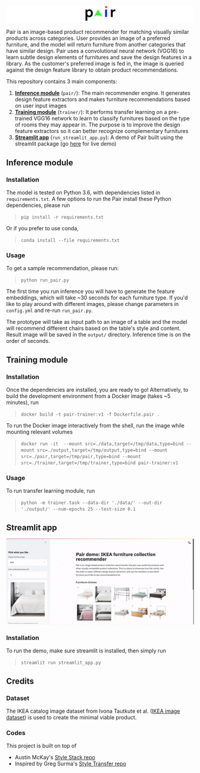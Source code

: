 ![logo](build/pair-logo.png "Pair logo")

Pair is an image-based product recommender for matching visually similar products across categories. User provides an image of a preferred furniture, and the model will return furniture from another categories that have similar design. Pair uses a convolutional neural network (VGG16) to learn subtle design elements of furnitures and save the design features in a library. As the customer's preferred image is fed in, the image is queried against the design feature library to obtain product recommendations.

This repository contains 3 main components:  

1. [__Inference module__](#inference-module) (`pair/`): The main recommender engine. It generates design feature extractors and makes furniture recommendations based on user input images  
2. [__Training module__](#training-module) (`trainer/`): It performs transfer learning on a pre-trained VGG16 network to learn to classify furnitures based on the type of rooms they may appear in. The purpose is to improve the design feature extractors so it can better recognize complementary furnitures  
3. [__Streamlit app__](#streamlit-app) (`run_streamlit_app.py`): A demo of Pair built using the streamlit package (go [here](http://bit.ly/pair-demo) for live demo)

## Inference module
### Installation
The model is tested on Python 3.6, with dependencies listed in `requirements.txt`. A few options to run the Pair install these Python dependencies, please run 
> `pip install -r requirements.txt` 

Or if you prefer to use conda, 
> `conda install --file requirements.txt`

### Usage

To get a sample recommendation, please run:

> `python run_pair.py`

The first time you run inference you will have to generate the feature embeddings, which will take \~30 seconds for each furniture type. If you'd like to play around with different images, please change parameters in `config.yml` and re-run `run_pair.py`.

The prototype will take as input path to an image of a table and the model will recommend different chairs based on the table's style and content. Result image will be saved in the `output/` directory. Inference time is on the order of seconds. 

## Training module
### Installation 
Once the dependencies are installed, you are ready to go! Alternatively, to build the development environment from a Docker image (takes \~5 minutes), run
> `docker build -t pair-trainer:v1 -f Dockerfile.pair .`

To run the Docker image interactively from the shell, run the image while mounting relevant volumes
> `docker run -it 
--mount src=./data,target=/tmp/data,type=bind
--mount src=./output,target=/tmp/output,type=bind
--mount src=./pair,target=/tmp/pair,type=bind
--mount src=./trainer,target=/tmp/trainer,type=bind
pair-trainer:v1`

### Usage
To run transfer learning module, run
> `python -m trainer.task --data-dir './data/' --out-dir './output/' --num-epochs 25 --test-size 0.1`
## Streamlit app
<p align="center"> 
	<img src="build/pair-demo-final.gif">
</p>

### Installation

To run the demo, make sure streamlit is installed, then simply run 
> `streamlit run streamlit_app.py`

## Credits

### Dataset
The IKEA catalog image dataset from Ivona Tautkute et al. ([IKEA image dataset](https://github.com/yuanhunglo/ikea)) is used to create the minimal viable product.

### Codes
This project is built on top of   
* Austin McKay's [Style Stack repo](https://github.com/TheAustinator/style-stack)  
* Inspired by Greg Surma's [Style Transfer repo](https://github.com/gsurma/style_transfer/blob/master/style-transfer.ipynb) 
